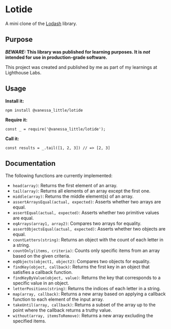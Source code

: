 # Lotide

A mini clone of the [Lodash](https://lodash.com) library.

## Purpose

**_BEWARE:_ This library was published for learning purposes. It is _not_ intended for use in production-grade software.**

This project was created and published by me as part of my learnings at Lighthouse Labs.

## Usage

**Install it:**

`npm install @vanessa_little/lotide`

**Require it:**

`const _ = require('@vanessa_little/lotide');`

**Call it:**

`const results = _.tail([1, 2, 3]) // => [2, 3]`

## Documentation

The following functions are currently implemented:

- `head(array)`: Returns the first element of an array.
- `tail(array)`: Returns all elements of an array except the first one.
- `middle(array)`: Returns the middle element(s) of an array.
- `assertArraysEqual(actual, expected)`: Asserts whether two arrays are equal.
- `assertEqual(actual, expected)`: Asserts whether two primitive values are equal.
- `eqArrays(array1, array2)`: Compares two arrays for equality.
- `assertObjectsEqual(actual, expected)`: Asserts whether two objects are equal.
- `countLetters(string)`: Returns an object with the count of each letter in a string.
- `countOnly(items, criteria)`: Counts only specific items from an array based on the given criteria.
- `eqObjects(object1, object2)`: Compares two objects for equality.
- `findKey(object, callback)`: Returns the first key in an object that satisfies a callback function.
- `findKeyByValue(object, value)`: Returns the key that corresponds to a specific value in an object.
- `letterPositions(string)`: Returns the indices of each letter in a string.
- `map(array, callback)`: Returns a new array based on applying a callback function to each element of the input array.
- `takeUntil(array, callback)`: Returns a subset of the array up to the point where the callback returns a truthy value.
- `without(array, itemsToRemove)`: Returns a new array excluding the specified items.